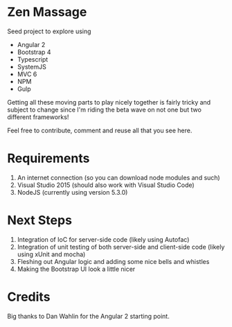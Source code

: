 # Zen Massage

Seed project to explore using 
* Angular 2
* Bootstrap 4
* Typescript
* SystemJS
* MVC 6
* NPM
* Gulp

Getting all these moving parts to play nicely together is fairly tricky and subject to change since I'm riding the beta wave on not one but two different frameworks!

Feel free to contribute, comment and reuse all that you see here.

# Requirements
1. An internet connection (so you can download node modules and such)
2. Visual Studio 2015 (should also work with Visual Studio Code)
3. NodeJS (currently using version 5.3.0)

# Next Steps
1. Integration of IoC for server-side code (likely using Autofac)
2. Integration of unit testing of both server-side and client-side code (likely using xUnit and mocha)
3. Fleshing out Angular logic and adding some nice bells and whistles
4. Making the Bootstrap UI look a little nicer

# Credits
Big thanks to Dan Wahlin for the Angular 2 starting point.
